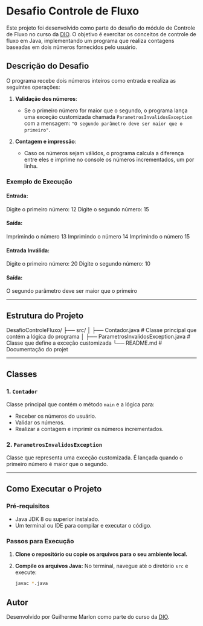 # Desafio Controle de Fluxo

Este projeto foi desenvolvido como parte do desafio do módulo de Controle de Fluxo no curso da [DIO](https://www.dio.me/). O objetivo é exercitar os conceitos de controle de fluxo em Java, implementando um programa que realiza contagens baseadas em dois números fornecidos pelo usuário.

## Descrição do Desafio

O programa recebe dois números inteiros como entrada e realiza as seguintes operações:

1. **Validação dos números**:
   - Se o primeiro número for maior que o segundo, o programa lança uma exceção customizada chamada `ParametrosInvalidosException` com a mensagem: `"O segundo parâmetro deve ser maior que o primeiro"`.

2. **Contagem e impressão**:
   - Caso os números sejam válidos, o programa calcula a diferença entre eles e imprime no console os números incrementados, um por linha.

### Exemplo de Execução

#### Entrada:
Digite o primeiro número: 12 Digite o segundo número: 15

#### Saída:
Imprimindo o número 13 Imprimindo o número 14 Imprimindo o número 15

#### Entrada Inválida:
Digite o primeiro número: 20 Digite o segundo número: 10

#### Saída:
O segundo parâmetro deve ser maior que o primeiro

---

## Estrutura do Projeto
DesafioControleFluxo/ ├── src/ │ ├── Contador.java # Classe principal que contém a lógica do programa │ ├── ParametrosInvalidosException.java # Classe que define a exceção customizada └── README.md # Documentação do projet

---

## Classes

### 1. `Contador`
Classe principal que contém o método `main` e a lógica para:
- Receber os números do usuário.
- Validar os números.
- Realizar a contagem e imprimir os números incrementados.

### 2. `ParametrosInvalidosException`
Classe que representa uma exceção customizada. É lançada quando o primeiro número é maior que o segundo.

---

## Como Executar o Projeto

### Pré-requisitos
- Java JDK 8 ou superior instalado.
- Um terminal ou IDE para compilar e executar o código.

### Passos para Execução

1. **Clone o repositório ou copie os arquivos para o seu ambiente local.**

2. **Compile os arquivos Java:**
   No terminal, navegue até o diretório `src` e execute:
   ```bash
   javac *.java


## Autor
Desenvolvido por Guilherme Marlon como parte do curso da [DIO](https://www.dio.me/).